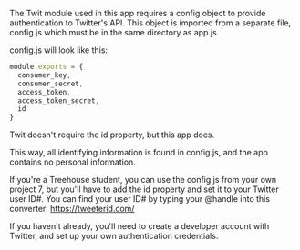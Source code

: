 The Twit module used in this app requires a config object to provide authentication to Twitter's API.
This object is imported from a separate file, config.js which must be in the same directory as app.js

config.js will look like this:

```javascript
module.exports = {
  consumer_key,
  consumer_secret,
  access_token,
  access_token_secret,
  id
}
```

Twit doesn't require the id property, but this app does.

This way, all identifying information is found in config.js, and the app contains no personal information.

If you're a Treehouse student, you can use the config.js from your own project 7, but you'll have to add the id property and
set it to your Twitter user ID#. You can find your user ID# by typing your @handle into this converter:
https://tweeterid.com/

If you haven't already, you'll need to create a developer account with Twitter, and set up your own authentication credentials.
